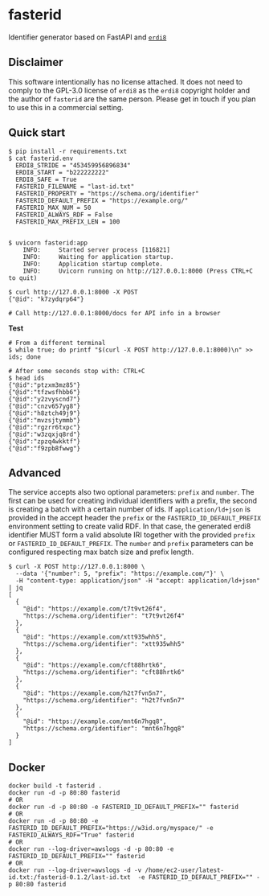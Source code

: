 # fasterid
Identifier generator based on FastAPI and [`erdi8`](https://github.com/athalhammer/erdi8-py)

## Disclaimer

This software intentionally has no license attached. It does not need to comply to the GPL-3.0 license of `erdi8` as the `erdi8` copyright holder and the author of `fasterid` are the same person. Please get in touch if you plan to use this in a commercial setting.

## Quick start
```
$ pip install -r requirements.txt
$ cat fasterid.env
  ERDI8_STRIDE = "453459956896834"
  ERDI8_START = "b222222222"
  ERDI8_SAFE = True
  FASTERID_FILENAME = "last-id.txt"
  FASTERID_PROPERTY = "https://schema.org/identifier"
  FASTERID_DEFAULT_PREFIX = "https://example.org/"
  FASTERID_MAX_NUM = 50
  FASTERID_ALWAYS_RDF = False
  FASTERID_MAX_PREFIX_LEN = 100


$ uvicorn fasterid:app
	INFO:     Started server process [116821]
	INFO:     Waiting for application startup.
	INFO:     Application startup complete.
	INFO:     Uvicorn running on http://127.0.0.1:8000 (Press CTRL+C to quit)

$ curl http://127.0.0.1:8000 -X POST
{"@id": "k7zydqrp64"}

# Call http://127.0.0.1:8000/docs for API info in a browser
```

**Test**
```
# From a different terminal
$ while true; do printf "$(curl -X POST http://127.0.0.1:8000)\n" >> ids; done

# After some seconds stop with: CTRL+C
$ head ids
{"@id":"ptzxm3mz85"}
{"@id":"tfzwsfhbb6"}
{"@id":"y2zvyscnd7"}
{"@id":"cnzv657yg8"}
{"@id":"h8ztch49j9"}
{"@id":"mvzsjtymmb"}
{"@id":"rgzrr6txpc"}
{"@id":"w3zqxjq8rd"}
{"@id":"zpzq4wkktf"}
{"@id":"f9zpb8fwwg"}
```

## Advanced

The service accepts also two optional parameters: `prefix` and `number`. The first can be used for creating individual identifiers with a prefix, the second is creating a batch with a certain number of ids. If `application/ld+json` is provided in the accept header the `prefix` or the `FASTERID_ID_DEFAULT_PREFIX` environment setting to create valid RDF. In that case, the generated erdi8 identifier MUST form a valid absolute IRI together with the provided `prefix` or `FASTERID_ID_DEFAULT_PREFIX`. The `number` and `prefix` parameters can be configured respecting max batch size and prefix length.

```
$ curl -X POST http://127.0.0.1:8000 \
  --data '{"number": 5, "prefix": "https://example.com/"}' \
  -H "content-type: application/json" -H "accept: application/ld+json" | jq
[
  {
    "@id": "https://example.com/t7t9vt26f4",
    "https://schema.org/identifier": "t7t9vt26f4"
  },
  {
    "@id": "https://example.com/xtt935whh5",
    "https://schema.org/identifier": "xtt935whh5"
  },
  {
    "@id": "https://example.com/cft88hrtk6",
    "https://schema.org/identifier": "cft88hrtk6"
  },
  {
    "@id": "https://example.com/h2t7fvn5n7",
    "https://schema.org/identifier": "h2t7fvn5n7"
  },
  {
    "@id": "https://example.com/mnt6n7hgq8",
    "https://schema.org/identifier": "mnt6n7hgq8"
  }
]
```

## Docker

```
docker build -t fasterid .
docker run -d -p 80:80 fasterid
# OR
docker run -d -p 80:80 -e FASTERID_ID_DEFAULT_PREFIX="" fasterid
# OR
docker run -d -p 80:80 -e FASTERID_ID_DEFAULT_PREFIX="https://w3id.org/myspace/" -e FASTERID_ALWAYS_RDF="True" fasterid
# OR
docker run --log-driver=awslogs -d -p 80:80 -e FASTERID_ID_DEFAULT_PREFIX="" fasterid
# OR
docker run --log-driver=awslogs -d -v /home/ec2-user/latest-id.txt:/fasterid-0.1.2/last-id.txt  -e FASTERID_ID_DEFAULT_PREFIX="" -p 80:80 fasterid
````
